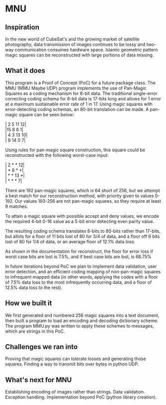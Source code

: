 # MNU

## Inspiration
In the new world of CubeSat's and the growing market of satellite photography, 
data transmission of images continues to be lossy and two-way communication 
consumes hardware space.  Islamic geometric pattern magic squares can be 
reconstructed with large portions of data missing.  


## What it does 

This program is a Proof of Concept (PoC) for a future package class.  The MMU (MMU Maybe UDP) 
program implements the use of Pan-Magic Squares as a coding mechanism for 8-bit data.  The traditional
single-error correcting coding schema for 8-bit data is 17-bits long and allows 
for 1 error at a maximum sustainable error rate of 1 in 17.  Using magic squares
with error-detecting coding schemas, an 80-bit translation can be made.  A 
pan-magic square can be seen below:

| 2  5 11 12| <br />
|15  8  6  1| <br />
| 4  3 13 10| <br />
| 9 14  0  7| 

Using rules for pan-magic square construction, this square could be reconstructed
with the following worst-case input:

| 2  *  * 12| <br />
| *  8  *  *| <br />
| *  * 13  *| <br />
| *  *  *  7| 

There are 192 pan-magic squares, which is 64 short of 256, but we attempt a best
match for our reconstruction method, with priority given to values 0-192.  Our
values 193-256 are not pan-magic squares, so they require at least 9 matches.

To attain a magic square with possible accept and deny values, we encode the
required 4-bit 0-16 value as a 5-bit error detecting even parity value.

The resulting coding schema translates 8-bits to 80-bits rather than 17-bits, but
allots for a floor of 11 bits lost of 80 for 3/4 of data, and a floor off 6
bits lost of 80 for 1/4 of data, or an average floor of 12.1% data loss.

As shown in the documentation for reconstruct, the floor for error loss if worst
case bits are lost is 7.5%, and if best case bits are lost, is 68.75%

In future iterations beyond PoC we plan to implement data validation, user
error detection, and an efficient coding mapping of non-pan-magic squares to
infrequent mapped data (in other words, applying the codes with a floor of 7.5%
data loss to the most infrequently occurring data, and a floor of 12.5% data
loss to the rest).  

## How we built it
We first generated and numbered 256 magic squares into a text document, then
built a program to load an encoding and decoding dictionary scheme.  The 
program MMU.py was written to apply these schemes to messages, which are strings
in this PoC.  


## Challenges we ran into
Proving that magic squares can tolerate losses and generating those squares.
Finding a way to transmit bits over bytes in python UDP.


## What's next for MNU
Establishing encoding of images rather than strings.
Data validation.
Exception handling.
Implementation beyond PoC (python library creation).
